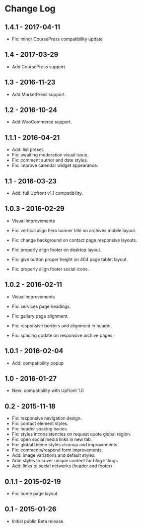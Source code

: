 Change Log
============


1.4.1 - 2017-04-11
-------------------------------------------------------------------------------
- Fix: minor CoursePress compatibility update

1.4 - 2017-03-29
-------------------------------------------------------------------------------
- Add CoursePress support.

1.3 - 2016-11-23
-------------------------------------------------------------------------------
- Add MarketPress support.

1.2 - 2016-10-24
-------------------------------------------------------------------------------
- Add WooCommerce support.

1.1.1 - 2016-04-21
-------------------------------------------------------------------------------
- Add: list preset.
- Fix: awaiting moderation visual issue.
- Fix: comment author and date styles.
- Fix: improve calendar widget appearance.

1.1 - 2016-03-23
-------------------------------------------------------------------------------
- Add: full Upfront v1.1 compatibility.

1.0.3 - 2016-02-29
-------------------------------------------------------------------------------
- Visual improvements

- Fix: vertical align hero banner title on archives mobile layout.
- Fix: change background on contact page responsive layouts.
- Fix: properly align footer on desktop layout.
- Fix: give button proper height on 404 page tablet layout.
- Fix: properly align footer social icons.

1.0.2 - 2016-02-11
-------------------------------------------------------------------------------
- Visual improvements

- Fix: services page headings.
- Fix: gallery page alignment.
- Fix: responsive borders and alignment in header.
- Fix: spacing update on responsive archive pages.

1.0.1 - 2016-02-04
-------------------------------------------------------------------------------
- Add: compatibility popup

1.0 - 2016-01-27
-------------------------------------------------------------------------------
- New: compatibility with Upfront 1.0

0.2 - 2015-11-18
-------------------------------------------------------------------------------
- Fix: responsive navigation design.
- Fix: contact element styles.
- Fix: header spacing issues.
- Fix: styles inconsistencies on request quote global region.
- Fix: open social media links in new tab.
- Fix: global theme styles cleanup and improvements.
- Fix: comments/respond form improvements.
- Add: image variations and default styles.
- Add: styles to cover unique content for blog listings.
- Add: links to social networks (header and footer)

0.1.1 - 2015-02-19
-------------------------------------------------------------------------------
- Fix: home page layout.

0.1 - 2015-01-26
-------------------------------------------------------------------------------
- Initial public Beta release.
